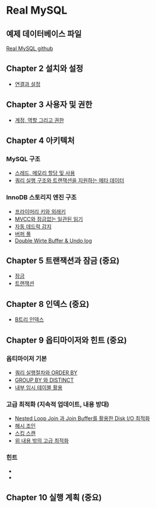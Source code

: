 # Real MySQL

## 예제 데이터베이스 파일

<a href="https://github.com/wikibook/realmysql80">Real MySQL github</a>

## Chapter 2 설치와 설정

<ul>
    <li><a href="docs/ch02.md">연결과 설정</a></li>
</ul>

## Chapter 3 사용자 및 권한

<ul>
    <li><a href="docs/ch03.md">계정, 역할 그리고 권한</a></li>
</ul>

## Chapter 4 아키텍처

### MySQL 구조
<ul>
    <li><a href="docs/ch04-1-1.md">스레드, 메모리 할당 및 사용</a></li>
    <li><a href="docs/ch04-1-2.md">쿼리 실행 구조와 트랜잭션을 지원하는 메타 데이터</a></li>
</ul>

### InnoDB 스토리지 엔진 구조

<ul>
    <li><a href="docs/ch04-2-1.md">프라이머리 키와 외래키</a></li>
    <li><a href="docs/ch04-2-2.md">MVCC와 잠금없는 일관된 읽기</a></li>
    <li><a href="docs/ch04-2-3.md">자동 데드락 감지</a></li>
    <li><a href="docs/ch04-2-4.md">버퍼 풀</a></li>
    <li><a href="docs/ch04-2-5.md">Double Wirte Buffer & Undo log</a>
</ul>

## Chapter 5 트랜잭션과 잠금 (중요)

<ul>
    <li><a href="docs/ch05-lock.md">잠금</a></li>
    <li><a href="docs/ch05-transaction.md">트랜잭션</a></li>
</ul>

## Chapter 8 인덱스 (중요)

<ul>
    <li><a href="docs/ch08-인덱스.md">B트리 인덱스</a></li>
</ul>

## Chapter 9 옵티마이저와 힌트 (중요)

### 옵티마이저 기본
<ul>
    <li><a href="docs/ch09-실행절차와 ORDER BY.md">쿼리 실행절차와 ORDER BY</a></li>
    <li><a href="docs/ch09-GROUP BY와 DISTINCT.md">GROUP BY 와 DISTINCT</a></li>
    <li><a href="docs/ch09-임시테이블.md">내부 임시 테이블 활용</a></li>
</ul>

### 고급 최적화 (지속적 업데이트, 내용 방대)

<ul>
    <li><a href="docs/ch09-Nested Loop Join 과 Join Buffer (Block Nested loop).md">Nested Loop Join 과 Join Buffer를 활용한 Disk I/O 최적화</a></li>
    <li><a href="docs/ch09-해시조인.md">해시 조인</a></li>
    <li><a href="docs/ch09-스킵스캔.md">스킵 스캔</a></li>
    <li><a href="docs/ch09-고급최적화.md">위 내용 밖의 고급 최적화</a></li>
</ul>

### 힌트

<ul>
    <li><a href="docs/ch09-인덱스 힌트.md"></a></li>
    <li><a href="docs/ch09-옵티마이저 힌트.md"></a></li>
</ul>

## Chapter 10 실행 계획 (중요)